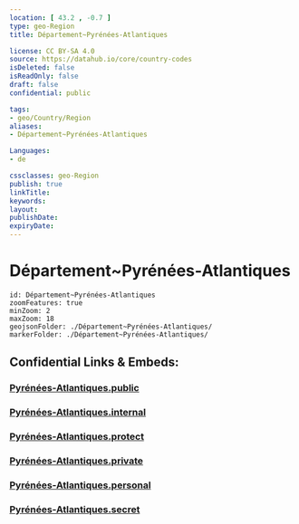 ```yaml
---
location: [ 43.2 , -0.7 ] 
type: geo-Region
title: Département~Pyrénées-Atlantiques

license: CC BY-SA 4.0
source: https://datahub.io/core/country-codes
isDeleted: false
isReadOnly: false
draft: false
confidential: public

tags:
- geo/Country/Region
aliases:
- Département~Pyrénées-Atlantiques

Languages:
- de

cssclasses: geo-Region
publish: true
linkTitle: 
keywords: 
layout: 
publishDate: 
expiryDate: 
---
```


# Département~Pyrénées-Atlantiques

```leaflet
id: Département~Pyrénées-Atlantiques
zoomFeatures: true 
minZoom: 2 
maxZoom: 18
geojsonFolder: ./Département~Pyrénées-Atlantiques/
markerFolder: ./Département~Pyrénées-Atlantiques/
```


## Confidential Links & Embeds: 

### [Pyrénées-Atlantiques.public](/_public/\Earth\Continent\Europe\Europe~West\France\regions~France\Nouvelle-Aquitaine\departments~AquitainePyrénées-Atlantiques.public.md) 

### [Pyrénées-Atlantiques.internal](/_internal/\Earth\Continent\Europe\Europe~West\France\regions~France\Nouvelle-Aquitaine\departments~AquitainePyrénées-Atlantiques.internal.md) 

### [Pyrénées-Atlantiques.protect](/_protect/\Earth\Continent\Europe\Europe~West\France\regions~France\Nouvelle-Aquitaine\departments~AquitainePyrénées-Atlantiques.protect.md) 

### [Pyrénées-Atlantiques.private](/_private/\Earth\Continent\Europe\Europe~West\France\regions~France\Nouvelle-Aquitaine\departments~AquitainePyrénées-Atlantiques.private.md) 

### [Pyrénées-Atlantiques.personal](/_personal/\Earth\Continent\Europe\Europe~West\France\regions~France\Nouvelle-Aquitaine\departments~AquitainePyrénées-Atlantiques.personal.md) 

### [Pyrénées-Atlantiques.secret](/_secret/\Earth\Continent\Europe\Europe~West\France\regions~France\Nouvelle-Aquitaine\departments~AquitainePyrénées-Atlantiques.secret.md)

